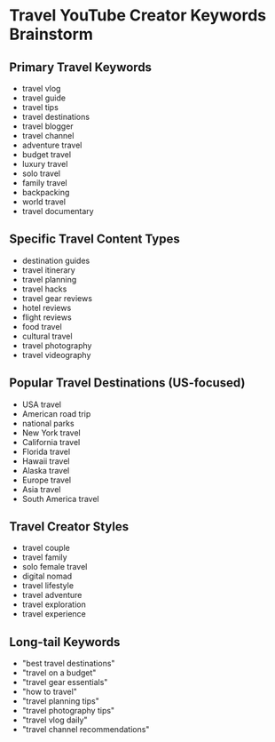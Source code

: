 # Travel YouTube Creator Keywords Brainstorm

## Primary Travel Keywords
- travel vlog
- travel guide
- travel tips
- travel destinations
- travel blogger
- travel channel
- adventure travel
- budget travel
- luxury travel
- solo travel
- family travel
- backpacking
- world travel
- travel documentary

## Specific Travel Content Types
- destination guides
- travel itinerary
- travel planning
- travel hacks
- travel gear reviews
- hotel reviews
- flight reviews
- food travel
- cultural travel
- travel photography
- travel videography

## Popular Travel Destinations (US-focused)
- USA travel
- American road trip
- national parks
- New York travel
- California travel
- Florida travel
- Hawaii travel
- Alaska travel
- Europe travel
- Asia travel
- South America travel

## Travel Creator Styles
- travel couple
- travel family
- solo female travel
- digital nomad
- travel lifestyle
- travel adventure
- travel exploration
- travel experience

## Long-tail Keywords
- "best travel destinations"
- "travel on a budget"
- "travel gear essentials"
- "how to travel"
- "travel planning tips"
- "travel photography tips"
- "travel vlog daily"
- "travel channel recommendations"

